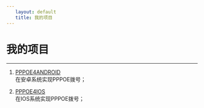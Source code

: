 ```yaml
---
　　layout: default
　　title: 我的项目
---
```

# 我的项目
---
 1. [PPPOE4ANDROID](https://github.com/edwinliu/pppoe4android)  
   在安卓系统实现PPPOE拨号；
   
 2. [PPPOE4IOS](https://github.com/edwinliu/pppoe4ios)  
   在IOS系统实现PPPOE拨号；

